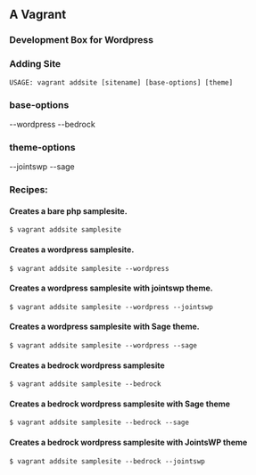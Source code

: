 ## A Vagrant
### Development Box for Wordpress

### Adding Site
```
USAGE: vagrant addsite [sitename] [base-options] [theme]
```

### base-options
--wordpress
--bedrock

### theme-options
--jointswp
--sage

### Recipes:
#### Creates a bare php samplesite.
```
$ vagrant addsite samplesite
```
#### Creates a wordpress samplesite.
```
$ vagrant addsite samplesite --wordpress
```
#### Creates a wordpress samplesite with jointswp theme.
```
$ vagrant addsite samplesite --wordpress --jointswp
```
#### Creates a wordpress samplesite with Sage theme.
```
$ vagrant addsite samplesite --wordpress --sage
```
#### Creates a bedrock wordpress samplesite
```
$ vagrant addsite samplesite --bedrock
```
#### Creates a bedrock wordpress samplesite with Sage theme
```
$ vagrant addsite samplesite --bedrock --sage
```
#### Creates a bedrock wordpress samplesite with JointsWP theme
```
$ vagrant addsite samplesite --bedrock --jointswp
```
